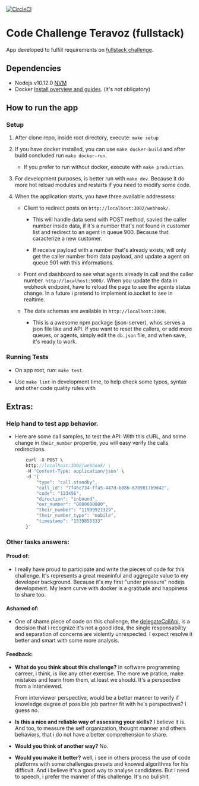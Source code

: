 [![CircleCI](https://circleci.com/gh/thiagohsr/teravoz-client/tree/master.svg?style=svg)](https://circleci.com/gh/thiagohsr/teravoz-client/tree/master)

# Code Challenge Teravoz (fullstack)

App developed to fulfill requirements on [fullstack challenge](https://github.com/teravoz/challenge/blob/master/full-stack/README.md).

## Dependencies

- Nodejs v10.12.0 [NVM](https://github.com/creationix/nvm#installation)
- Docker [Install overview and guides](https://docs.docker.com/install/overview/). (it's not obligatory)

## How to run the app

### Setup

1.  After clone repo, inside root directory, execute: `make setup`

2.  If you have docker installed, you can use `make docker-build` and after build concluded run `make docker-run`.

    - If you prefer to run without docker, execute with `make production`.

3.  For development purposes, is better run with `make dev`. Because it do more hot reload modules and restarts if you need to modify some code.

4.  When the application starts, you have three available addressess:

    - Client to redirect posts on `http://localhost:3002/webhook/`.

         - This will handle data send with POST method, savied the caller number inside data, if it's a number that's not found in customer list and redirect to an agent in queue 900. Because that caracterize a new customer.

         - If receive payload with a number that's already exists, will only get the caller number from data payload, and update a agent on queue 901 with this informations.


    - Front end dashboard to see what agents already in call and the caller number. `http://localhost:5000/`. When you update the data in webhook endpoint, have to reload the page to see the agents status change. In a future i pretend to implement io.socket to see in realtime.


    - The data schemas are available in `http://localhost:3000`.

         - This is a awesome npm package (json-server), whos serves a json file like and API. If you want to reset the callers, or add more queues, or agents, simply edit the `db.json` file, and when save, it's ready to work.

### Running Tests

- On app root, run: `make test`.

- Use `make lint` in development time, to help check some typos, syntax and other code quality rules with

## Extras:

### Help hand to test app behavior.

- Here are some call samples, to test the API:
  With this cURL, and some change in `their_number` propertie, you will easy verify the calls redirections.

  ```javascript
      curl -X POST \
      http://localhost:3002/webhook/ \
      -H 'Content-Type: application/json' \
      -d '{
          "type": "call.standby",
          "call_id": "7f46c734-ffa5-447d-b08b-8709017b9d42",
          "code": "123456",
          "direction": "inbound",
          "our_number": "0800000000",
          "their_number": "11999921329",
          "their_number_type": "mobile",
          "timestamp": "1539855333"
      }'
  ```

### Other tasks answers:

#### Proud of:

   - I really have proud to participate and write the pieces of code for this challenge. It's represents a great meaninful and aggregate value to my developer background. Because it's my first "under pressure" nodejs development. My learn curve with docker is a gratitude and happiness to share too.

#### Ashamed of:

   - One of shame piece of code on this challenge, the [delegateCallApi](https://github.com/thiagohsr/teravoz-client/blob/master/api/client.js#L62), is a decision that i recognize it's not a good idea, the single responsability and separation of concerns are violently unrespected. I expect resolve it better and smart with some more analysis.

#### Feedback:

   - **What do you think about this challenge?**
        In software programming carreer, i think, is like any other exercise. The more we pratice, make mistakes and learn from them, at least we should. It's a perspective from a interviewed.

        From interviewer perspective, would be a better manner to verify if knowledge degree of possible job partner fit with he's perspectives? I guess no.


   - **Is this a nice and reliable way of assessing your skills?** I believe it is. And too, to measure the self organization, thought manner and others behaviors, that i do not have a better comprehension to share.

   - **Would you think of another way?** No.

   - **Would you make it better?** well, i see in others process the use of code platforms with some challenges presets and knowed algorithms for his difficult. And i believe it's a good way to analyse candidates.
    But i need to speech, i prefer the manner of this challenge. It's no bullshit.
